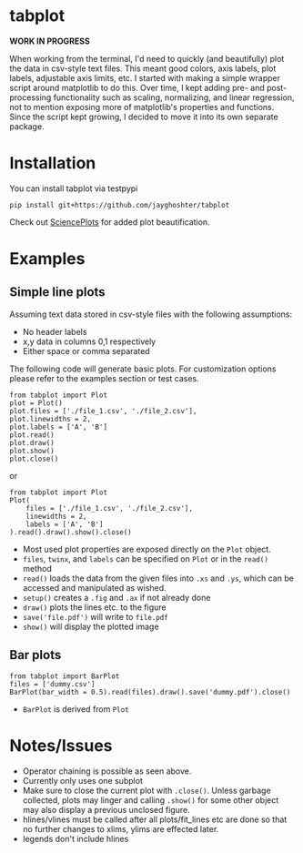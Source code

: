 # tabplot

**WORK IN PROGRESS**

When working from the terminal, I'd need to quickly (and beautifully) plot the data in csv-style text files. This meant good colors, axis labels, plot labels, adjustable axis limits, etc. I started with making a simple wrapper script around matplotlib to do this. Over time, I kept adding pre- and post-processing functionality such as scaling, normalizing, and linear regression, not to mention exposing more of matplotlib's properties and functions. Since the script kept growing, I decided to move it into its own separate package.

# Installation

You can install tabplot via testpypi

```
pip install git+https://github.com/jayghoshter/tabplot
```

Check out [SciencePlots](https://github.com/garrettj403/SciencePlots) for added plot beautification.

# Examples

## Simple line plots

Assuming text data stored in csv-style files with the following assumptions:

- No header labels
- x,y data in columns 0,1 respectively
- Either space or comma separated

The following code will generate basic plots. For customization options please refer to the examples section or test cases.

```
from tabplot import Plot
plot = Plot()
plot.files = ['./file_1.csv', './file_2.csv'],
plot.linewidths = 2,
plot.labels = ['A', 'B']
plot.read()
plot.draw()
plot.show()
plot.close()
```

or

```
from tabplot import Plot
Plot(
    files = ['./file_1.csv', './file_2.csv'],
    linewidths = 2,
    labels = ['A', 'B']
).read().draw().show().close()
```

- Most used plot properties are exposed directly on the `Plot` object.
- `files`, `twinx`, and `labels` can be specified on `Plot` or in the `read()` method
- `read()` loads the data from the given files into `.xs` and `.ys`, which can be accessed and manipulated as wished.
- `setup()` creates a `.fig` and `.ax` if not already done
- `draw()` plots the lines etc. to the figure
- `save('file.pdf')` will write to `file.pdf`
- `show()` will display the plotted image

## Bar plots

```
from tabplot import BarPlot
files = ['dummy.csv']
BarPlot(bar_width = 0.5).read(files).draw().save('dummy.pdf').close()
```

- `BarPlot` is derived from `Plot`

# Notes/Issues
- Operator chaining is possible as seen above. 
- Currently only uses one subplot
- Make sure to close the current plot with `.close()`. Unless garbage collected, plots may linger and calling `.show()` for some other object may also display a previous unclosed figure.
- hlines/vlines must be called after all plots/fit_lines etc are done so that no further changes to xlims, ylims are effected later.
- legends don't include hlines
